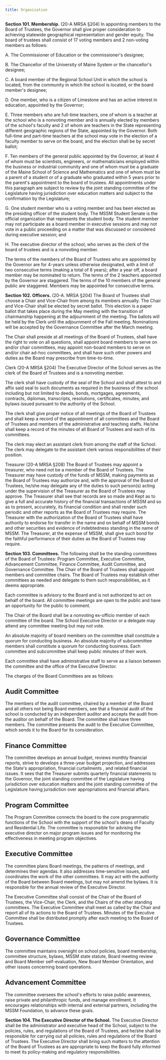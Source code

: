 ```yaml
---
title: Organization
---
```


**Section 101. Membership.** (20-A MRSA §204) In appointing members to
the Board of Trustees, the Governor shall give proper consideration to
achieving statewide geographical representation and gender equity. The
board of trustees shall consist of 17 voting members and 2 non-voting
members as follows:

A.  The Commissioner of Education or the commissioner's designee;

B.  The Chancellor of the University of Maine System or the chancellor's
    designee;

C.  A board member of the Regional School Unit in which the school is
    located, from the community in which the school is located, or the
    board member's designee;

D.  One member, who is a citizen of Limestone and has an active interest
    in education, appointed by the Governor;

E.  Three members who are full-time teachers, one of whom is a teacher
    at the school who is a nonvoting member and is annually elected by
    members of the school's faculty and 2 of whom are teachers in the
    State representing different geographic regions of the State,
    appointed by the Governor. Both full-time and part-time teachers at
    the school may vote in the election of a faculty member to serve on
    the board, and the election shall be by secret ballot;

F.  Ten members of the general public appointed by the Governor, at
    least 4 of whom must be scientists, engineers, or mathematicians
    employed within the business or industrial community and one of whom
    must be a graduate of the Maine School of Science and Mathematics
    and one of whom must be a parent of a student or of a graduate who
    graduated within 5 years prior to the parent's appointment to the
    board of trustees. All appointments under this paragraph are subject
    to review by the joint standing committee of the Legislature having
    jurisdiction over education matters and subject to the confirmation
    by the Legislature;

G.  One student member who is a voting member and has been elected as
    the presiding officer of the student body. The MSSM Student Senate
    is the official organization that represents the student body. The
    student member may not participate as a board member in executive
    sessions and may not vote in a public proceeding on a matter that
    was discussed or considered during executive session; and

H.  The executive director of the school, who serves as the clerk of the
    board of trustees and is a nonvoting member.

The terms of the members of the Board of Trustees who are appointed by
the Governor are for 4-years unless otherwise designated, with a limit
of two consecutive terms (making a total of 8 years); after a year off,
a board member may be nominated to return. The terms of the 2 teachers
appointed by the Governor are staggered. The terms of the 10 members of
the general public are staggered. Members may be appointed for
consecutive terms.

**Section 102. Officers.** (20-A. MRSA §204) The Board of Trustees shall
choose a Chair and Vice-Chair from among its members annually. The Chair
and Vice-Chair shall be elected by secret ballot. This election is a
paper ballot that takes place during the May meeting with the transition
of chairmanship happening at the adjournment of the meeting. The ballots
will be held by the Clerk until the adjournment of the Fall meeting.
Nominations will be accepted by the Governance Committee after the March
meeting.

The Chair shall preside at all meetings of the Board of Trustees, shall
have the right to vote on all questions, shall appoint board members to
serve on and/or chair committees, may appoint non-board members to serve
on and/or chair ad-hoc committees, and shall have such other powers and
duties as the Board may prescribe from time-to-time.

Clerk (20-A MRSA §204) The Executive Director of the School serves as
the clerk of the Board of Trustees and is a nonvoting member.

The clerk shall have custody of the seal of the School and shall attest
to and affix said seal to such documents as required in the business of
the school including but not limited to deeds, bonds, mortgages,
agreements, contracts, diplomas, transcripts, resolutions, certificates,
minutes; and bylaws issued pursuant to the authority of the School.

The clerk shall give proper notice of all meetings of the Board of
Trustees and shall keep a record of the appointment of all committees
and the Board of Trustees and members of the administrative and teaching
staffs. He/she shall keep a record of the minutes of all Board of
Trustees and each of its committees.

The clerk may elect an assistant clerk from among the staff of the
School. The clerk may delegate to the assistant clerk various
responsibilities of their position.

Treasurer (20-A MRSA §208) The Board of Trustees may appoint a
treasurer, who need not be a member of the Board of Trustees. The
Treasurer may have custody of the funds of MSSM, making payments as the
Board of Trustees may authorize and, with the approval of the Board of
Trustees, he/she may delegate any of the duties to such person(s) acting
under the supervision of the Treasurer as the Board of Trustees may
approve. The Treasurer shall see that records are so made and Kept as to
give a full and accurate history of the financial transactions of MSSM
and so as to present, accurately, its financial condition and shall
render such periodic and other reports as the Board of Trustees may
require. The Treasurer with the authorization of the Board of Trustees
shall have authority to endorse for transfer in the name and on behalf
of MSSM bonds and other securities and evidence of indebtedness standing
in the name of MSSM. The Treasurer, at the expense of MSSM, shall give
such bond for the faithful performance of their duties as the Board of
Trustees may require.

**Section 103. Committees.** The following shall be the standing
committees of the Board of Trustees: Program Committee, Executive
Committee, Advancement Committee, Finance Committee, Audit Committee,
and Governance Committee. The Chair of the Board of Trustees shall
appoint members and committee chairs. The Board of Trustees may
establish other committees as needed and delegate to them such
responsibilities, as it deems appropriate.

Each committee is advisory to the Board and is not authorized to act on
behalf of the board. All committee meetings are open to the public and
have an opportunity for the public to comment.

The Chair of the Board shall be a nonvoting ex-officio member of each
committee of the board. The School Executive Director or a delegate may
attend any committee meeting but may not vote.

An absolute majority of board members on the committee shall constitute
a quorum for conducting business. An absolute majority of subcommittee
members shall constitute a quorum for conducting business. Each
committee and subcommittee shall keep public minutes of their work.

Each committee shall have administrative staff to serve as a liaison
between the committee and the office of the Executive Director.

The charges of the Board Committees are as follows:

## Audit Committee

The members of the audit committee, chaired by a member of the Board and
all others not being Board members, see that a financial audit of the
school is conducted by an independent auditor and accepts the audit from
the auditor on behalf of the Board. The committee shall have three
members. The committee presents the audit to the Executive Committee,
which sends it to the Board for its consideration.

## Finance Committee

The committee develops an annual budget, reviews monthly financial
reports, strive to develops a three-year budget projection, and
addresses the State's appropriation, financial curtailments , and
related financial issues. It sees that the Treasurer submits quarterly
financial statements to the Governor, the joint standing committee of
the Legislature having jurisdiction over education matters and the joint
standing committee of the Legislature having jurisdiction over
appropriations and financial affairs.

## Program Committee

The Program Committee connects the board to the core programmatic
functions of the School with the support of the school's deans of
Faculty and Residential Life. The committee is responsible for advising
the executive director on major program issues and for monitoring the
effectiveness in meeting program objectives.

## Executive Committee

The committee plans Board meetings, the patterns of meetings, and
determines their agendas. It also addresses time-sensitive issues, and
coordinates the work of the other committees. It may act with the
authority of the Board between Board meetings, but may not amend the
bylaws. It is responsible for the annual review of the Executive
Director.

The Executive Committee shall consist of the Chair of the Board of
Trustees, the Vice-Chair, the Clerk, and the Chairs of the other
standing committees. The Executive Committee shall meet as called by the
Chair and report all of its actions to the Board of Trustees. Minutes of
the Executive Committee shall be distributed promptly after each meeting
to the Board of Trustees.

## Governance Committee

The committee maintains oversight on school policies, board membership,
committee structure, bylaws, MSSM state statute, Board meeting review
and Board Member self-evaluation, New Board Member Orientation, and
other issues concerning board operations.

## Advancement Committee

The committee oversees the school's efforts to raise public awareness,
raise private and philanthropic funds, and manage enrollment. It
encourages relationships with internal and external partners, including
the MSSM Foundation, to advance these goals.

**Section 104. The Executive Director of the School.** The Executive
Director shall be the administrator and executive head of the School,
subject to the policies, rules, and regulations of the Board of
Trustees, and he/she shall be responsible for carrying out all policies,
rules and regulations of the Board of Trustees. The Executive Director
shall bring such matters to the attention of the Board of Trustees as
are appropriate to keep the Board fully informed to meet its
policy-making and regulatory responsibilities.
